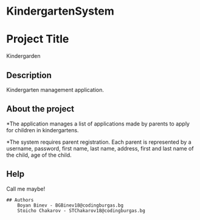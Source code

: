 # KindergartenSystem
# Project Title
Kindergarden
## Description
Kindergarten management application.
## About the project
 *The application manages a list of applications made by parents to apply for children in kindergartens.

 *The system requires parent registration. Each parent is represented by a username, password, first name, last name, address, first and last name of the child, age of the child.
## Help
Call me maybe!
```
## Authors
    Boyan Binev - BGBinev18@codingburgas.bg
    Stoicho Chakarov - STChakarov18@codingburgas.bg
